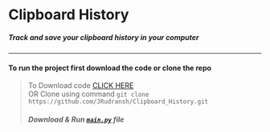 # Clipboard History
##### Track and save your clipboard history in your computer

---

#### To run the project first download the code or clone the repo
> To Download code [CLICK HERE](https://github.com/JRudransh/Clipboard_History/archive/master.zip) <br> 
>OR Clone using command `git clone https://github.com/JRudransh/Clipboard_History.git` <br>
> ##### Download & Run [`main.py`](https://github.com/JRudransh/Clipboard_History/blob/master/main.py) file
 